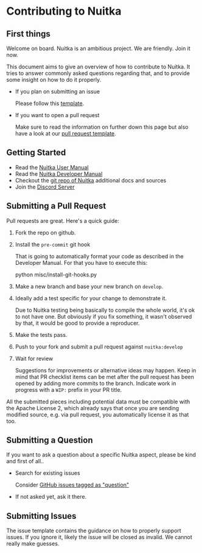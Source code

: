 # Contributing to Nuitka

## First things

Welcome on board. Nuitka is an ambitious project. We are friendly. Join it now.

This document aims to give an overview of how to contribute to Nuitka. It tries
to answer commonly asked questions regarding that, and to provide some insight on how to do it properly.

- If you plan on submitting an issue

  Please follow this [template](https://github.com/Nuitka/Nuitka/blob/develop/.github/ISSUE_TEMPLATE.md).

- If you want to open a pull request

  Make sure to read the information on further down this page but also have a
  look at our [pull request
  template](https://github.com/Nuitka/Nuitka/blob/develop/.github/PULL_REQUEST_TEMPLATE.md).

## Getting Started

- Read the [Nuitka User Manual](https://nuitka.net/doc/user-manual.html)
- Read the [Nuitka Developer Manual](https://nuitka.net/doc/developer-manual.html)
- Checkout the [git repo of Nuitka](https://github.com/Nuitka/Nuitka) additional docs and sources
- Join the [Discord Server](https://discord.gg/nZ9hr9tUck)

## Submitting a Pull Request

Pull requests are great. Here's a quick guide:

1. Fork the repo on github.

2. Install the `pre-commit` git hook

   That is going to automatically format your code as described in the
   Developer Manual. For that you have to execute this:

   python misc/install-git-hooks.py

3. Make a new branch and base your new branch on `develop`.

4. Ideally add a test specific for your change to demonstrate it.

   Due to Nuitka testing being basically to compile the whole world, it's ok to
   not have one. But obviously if you fix something, it wasn't observed by that,
   it would be good to provide a reproducer.

5. Make the tests pass.

6. Push to your fork and submit a pull request against `nuitka:develop`

7. Wait for review

   Suggestions for improvements or alternative ideas may happen. Keep in mind that
   PR checklist items can be met after the pull request has been opened by adding
   more commits to the branch. Indicate work in progress with a `WIP:` prefix in your PR title.

All the submitted pieces including potential data must be compatible with the
Apache License 2, which already says that once you are sending modified source,
e.g. via pull request, you automatically license it as that too.

## Submitting a Question

If you want to ask a question about a specific Nuitka aspect, please be kind
and first of all..

- Search for existing issues

  Consider [GitHub issues tagged as "question"](https://github.com/Nuitka/Nuitka/issues?q=label%3Aquestion)

- If not asked yet, ask it there.

## Submitting Issues

The issue template contains the guidance on how to properly support issues. If you ignore it, likely the issue will be closed as invalid. We cannot really make guesses.
